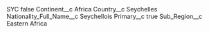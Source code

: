 <?xml version="1.0" encoding="UTF-8"?>
<CustomMetadata xmlns="http://soap.sforce.com/2006/04/metadata" xmlns:xsi="http://www.w3.org/2001/XMLSchema-instance" xmlns:xsd="http://www.w3.org/2001/XMLSchema">
    <label>SYC</label>
    <protected>false</protected>
    <values>
        <field>Continent__c</field>
        <value xsi:type="xsd:string">Africa</value>
    </values>
    <values>
        <field>Country__c</field>
        <value xsi:type="xsd:string">Seychelles</value>
    </values>
    <values>
        <field>Nationality_Full_Name__c</field>
        <value xsi:type="xsd:string">Seychellois</value>
    </values>
    <values>
        <field>Primary__c</field>
        <value xsi:type="xsd:boolean">true</value>
    </values>
    <values>
        <field>Sub_Region__c</field>
        <value xsi:type="xsd:string">Eastern Africa</value>
    </values>
</CustomMetadata>
